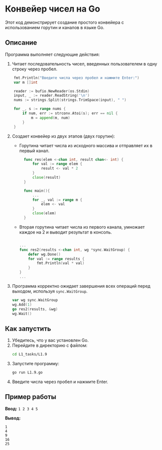 # Конвейер чисел на Go

Этот код демонстрирует создание простого конвейера с использованием горутин и каналов в языке Go.

## Описание

Программа выполняет следующие действия:
1.  Читает последовательность чисел, введенных пользователем в одну строку через пробел.

```go
    fmt.Println("Введите числа через пробел и нажмите Enter:")
	var m []int

	reader := bufio.NewReader(os.Stdin)
	input, _ := reader.ReadString('\n')
	nums := strings.Split(strings.TrimSpace(input), " ")

	for _, s := range nums {
		if num, err := strconv.Atoi(s); err == nil {
			m = append(m, num)
		}
	}

```


2.  Создает конвейер из двух этапов (двух горутин):
   
    - Горутина читает числа из исходного массива и отправляет их в первый канал.
      ```go 
    	func res(elem <-chan int, result chan<- int) {
	   	 	for val := range elem {
		    	result <- val * 2
	    	}
	    	close(result)
    	}

    	func main(){
        	...
        	for _, val := range m {
		    	elem <- val
	    	}
        	close(elem)
    	} 
		```
    - Вторая горутина читает числа из первого канала, умножает каждое на 2 и выводит результат в консоль.
	
		```go
    
    	...
    	func res2(results <-chan int, wg *sync.WaitGroup) {
	    	defer wg.Done()
	    	for val := range results {
		    	fmt.Println(val * val)
	    	}
    	}
    	...
		```
    

4.  Программа корректно ожидает завершения всех операций перед выходом, используя `sync.WaitGroup`.

    ```go
    var wg sync.WaitGroup
    wg.Add(1)
    go res2(results, &wg)
    wg.Wait()
    ```


## Как запустить

1.  Убедитесь, что у вас установлен Go.
2.  Перейдите в директорию с файлом:
    ```bash
    cd L1_tasks/L1.9
    ```
3.  Запустите программу:
    ```bash
    go run L1.9.go
    ```
4.  Введите числа через пробел и нажмите Enter.

## Пример работы

**Ввод:**
```1 2 3 4 5```

**Вывод:**
```
1
4
9
16
25 
```
